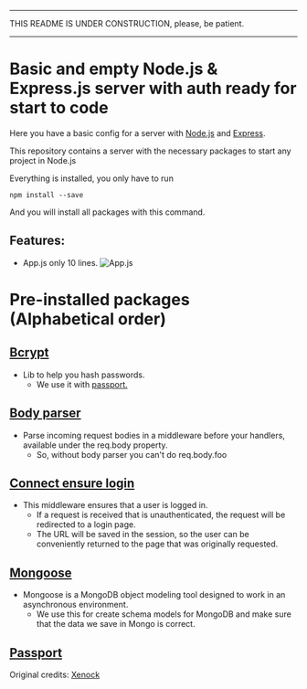 ----
THIS README IS UNDER CONSTRUCTION, please, be patient.

------
# Basic and empty Node.js & Express.js server  with auth ready for start to code


Here you have a basic config for a server with [Node.js](https://nodejs.org/es/) and [Express](https://www.npmjs.com/package/express).

This repository contains a server with the necessary packages to start any project in Node.js

Everything is installed, you only have to run
```
npm install --save
```
And you will install all packages with this command.

## Features:
- App.js only 10 lines.
![App.js](https://image.prntscr.com/image/6MMGuZfmQMWfRcOJihuD-Q.png)

# Pre-installed packages (Alphabetical order)

## [Bcrypt](https://www.npmjs.com/package/bcrypt)

- Lib to help you hash passwords.
  -  We use it with [passport.](#passport)

## [Body parser](https://www.npmjs.com/package/body-parser)
- Parse incoming request bodies in a middleware before your handlers, available under the req.body property.
  - So, without body parser you can't do req.body.foo

## [Connect ensure login](https://www.npmjs.com/package/connect-ensure-login)
- This middleware ensures that a user is logged in.
  - If a request is received that is unauthenticated, the request will be redirected to a login page.
  - The URL will be saved in the session, so the user can be conveniently returned to the page that was originally requested.

## [Mongoose](https://www.npmjs.com/package/mongoose)
- Mongoose is a MongoDB object modeling tool designed to work in an asynchronous environment.
  - We use this for create schema models for MongoDB and make sure that the data we save in Mongo is correct.

## [Passport](https://www.npmjs.com/package/passport)





Original credits: [Xenock](https://github.com/xenock)
